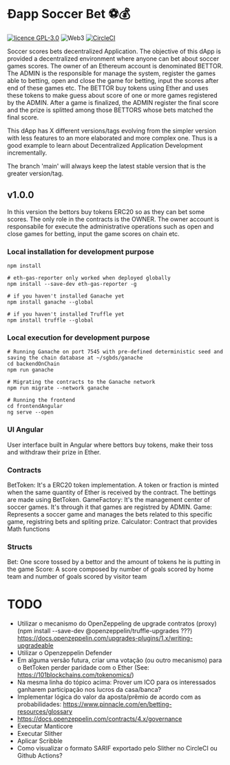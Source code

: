 # Ðapp Soccer Bet ⚽💰

[![licence GPL-3.0](https://img.shields.io/github/license/fabianorodrigo/dappsoccerbet?style=flat-square&logo=creativecommons)](https://github.com/fabianorodrigo/dappsoccerbet/blob/master/LICENSE.md)
![Web3](https://img.shields.io/badge/web3-Decentralized%20Web-brightgreen?style=flat-square&logo=ethereum)
[![CircleCI](https://circleci.com/gh/fabianorodrigo/dAppSoccerbet/tree/main.svg?style=svg)](https://circleci.com/gh/fabianorodrigo/dAppSoccerbet/tree/main)

Soccer scores bets decentralized Application. The objective of this dApp is provided a decentralized environment where anyone can bet about soccer games scores. The owner of an Ethereum account is denominated BETTOR. The ADMIN is the responsible for manage the system, register the games able to betting, open and close the game for betting, input the scores after end of these games etc.
The BETTOR buy tokens using Ether and uses these tokens to make guess about score of one or more games registered by the ADMIN. After a game is finalized, the ADMIN register the final score and the prize is splitted among those BETTORS whose bets matched the final score.

This dApp has X different versions/tags evolving from the simpler version with less features to an more elaborated and more complex one. Thus is a good example to learn about Decentralized Application Development incrementally.

The branch 'main' will always keep the latest stable version that is the greater version/tag.

## v1.0.0

In this version the bettors buy tokens ERC20 so as they can bet some scores. The only role in the contracts is the OWNER. The owner account is responsabile for execute the administrative operations such as open and close games for betting, input the game scores on chain etc.

### Local installation for development purpose

```
npm install

# eth-gas-reporter only worked when deployed globally
npm install --save-dev eth-gas-reporter -g

# if you haven't installed Ganache yet
npm install ganache --global

# if you haven't installed Truffle yet
npm install truffle --global
```

### Local execution for development purpose

```
# Running Ganache on port 7545 with pre-defined deterministic seed and saving the chain database at ~/sgbds/ganache
cd backendOnChain
npm run ganache

# Migrating the contracts to the Ganache network
npm run migrate --network ganache

# Running the frontend
cd frontendAngular
ng serve --open
```


### UI Angular

User interface built in Angular where bettors buy tokens, make their toss and withdraw their prize in Ether.

### Contracts

BetToken: It's a ERC20 token implementation. A token or fraction is minted when the same quantity of Ether is received by the contract. The bettings are made using BetToken.
GameFactory: It's the management center of soccer games. It's through it that games are registred by ADMIN.
Game: Represents a soccer game and manages the bets related to this specific game, registring bets and spliting prize.
Calculator: Contract that provides Math functions

### Structs

Bet: One score tossed by a bettor and the amount of tokens he is putting in the game
Score: A score composed by number of goals scored by home team and number of goals scored by visitor team

# TODO

- Utilizar o mecanismo do OpenZeppeling de upgrade contratos (proxy) (npm install --save-dev @openzeppelin/truffle-upgrades
  ???) https://docs.openzeppelin.com/upgrades-plugins/1.x/writing-upgradeable
- Utilizar o Openzeppelin Defender
- Em alguma versão futura, criar uma votação (ou outro mecanismo) para o BetToken perder paridade com o Ether (See: https://101blockchains.com/tokenomics/)
- Na mesma linha do tópico acima: Prover um ICO para os interessados ganharem participação nos lucros da casa/banca?
- Implementar lógica do valor da aposta/prêmio de acordo com as probabilidades: https://www.pinnacle.com/en/betting-resources/glossary
- https://docs.openzeppelin.com/contracts/4.x/governance
- Executar Manticore
- Executar Slither
- Aplicar Scribble
- Como visualizar o formato SARIF exportado pelo Slither no CircleCI ou Github Actions?